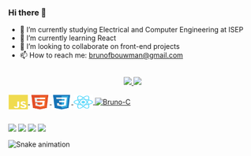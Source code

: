 ### Hi there 👋

- 🔭 I’m currently studying Electrical and Computer Engineering at ISEP
- 🌱 I’m currently learning React
- 👯 I’m looking to collaborate on front-end projects
- 📫 How to reach me: brunofbouwman@gmail.com

##
<div align="center">
<a href="https://github.com/brunobouwman">
<img height="180em" src="https://github-readme-stats.vercel.app/api?username=brunobouwman&show_icons=true&theme=dark&include_all_commits=true&count_private=true"/>
 <img height="180em" src="https://github-readme-stats.vercel.app/api/top-langs/?username=brunobouwman&layout=compact&langs_count=7&theme=dark"/>
</div>
  
  
<div style="display: inline_block"><br>
<img align="center" alt="Bruno-Js" height="30" width="40" src="https://raw.githubusercontent.com/devicons/devicon/master/icons/javascript/javascript-plain.svg">
<img align="center" alt="Bruno-HTML" height="30" width="40" src="https://raw.githubusercontent.com/devicons/devicon/master/icons/html5/html5-original.svg">
<img align="center" alt="Bruno-CSS" height="30" width="40" src="https://raw.githubusercontent.com/devicons/devicon/master/icons/css3/css3-original.svg">
<img align="center" alt="Bruno-React" height="30" width="40" src="https://raw.githubusercontent.com/devicons/devicon/master/icons/react/react-original.svg">
<img align="center" alt="Bruno-C" height="30" width="30" src="https://cdn.jsdelivr.net/gh/devicons/devicon/icons/c/c-original.svg">

##  
 
  
<div>
<a href = "mailto:brunofbouwman@gmail.com"><img src="https://img.shields.io/badge/-Gmail-%23333?style=for-the-badge&logo=gmail&logoColor=white" target="_blank"></a>
<a href="https://www.linkedin.com/in/bruno-bouwman/" target="_blank"><img src="https://img.shields.io/badge/-LinkedIn-%230077B5?style=for-the-badge&logo=linkedin&logoColor=white" target="_blank"></a>
<a href="https://discordapp.com/users/bruno%20bouwman#6320"><img src="https://img.shields.io/badge/Discord-7289DA?style=for-the-badge&logo=discord&logoColor=white" target="_blank"></a> 
<a href="https://instagram.com/brunobouwman" target="_blank"><img src="https://img.shields.io/badge/-Instagram-%23E4405F?style=for-the-badge&logo=instagram&logoColor=white" target="_blank"></a>
</div>
  
   ![Snake animation](https://github.com/brunobouwman/brunobouwman/blob/output/github-contribution-grid-snake.svg)
  
